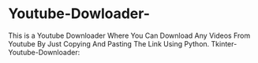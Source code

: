 # Youtube-Dowloader-
This is a Youtube Downloader Where You Can Download Any Videos From Youtube By Just Copying And Pasting The Link Using Python.
Tkinter-Youtube-Downloader:
